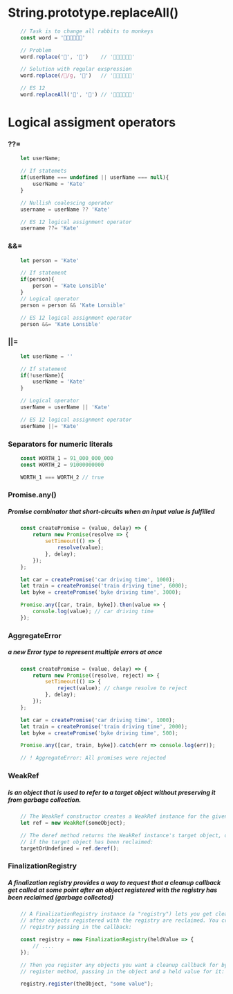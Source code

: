 # String.prototype.replaceAll()

```javascript
    // Task is to change all rabbits to monkeys
    const word = '🐰🐰🐰🐼🐼🐼'

    // Problem
    word.replace('🐰', '🦧')    // '🦧🐰🐰🐼🐼🐼'

    // Solution with regular exspression
    word.replace(/🐰/g, '🦧')   // '🦧🦧🦧🐼🐼🐼'

    // ES 12
    word.replaceAll('🐰', '🦧') // '🦧🦧🦧🐼🐼🐼'
```

# Logical assigment operators 

### ??=

```javascript
    let userName;

    // If statemets
    if(userName === undefined || userName === null){
        userName = 'Kate'
    }

    // Nullish coalescing operator
    username = userName ?? 'Kate'

    // ES 12 logical assignment operator
    username ??= 'Kate'
```

### &&=

```javascript
    let person = 'Kate'

    // If statement
    if(person){ 
        person = 'Kate Lonsible'
    }
    // Logical operator
    person = person && 'Kate Lonsible'

    // ES 12 logical assignment operator
    person &&= 'Kate Lonsible'
```

### ||=

```javascript
    let userName = ''

    // If statement
    if(!userName){
        userName = 'Kate'
    }

    // Logical operator
    userName = userName || 'Kate'

    // ES 12 logical assignment operator
    userName ||= 'Kate'
```

### Separators for numeric literals

```javascript
    const WORTH_1 = 91_000_000_000
    const WORTH_2 = 91000000000

    WORTH_1 === WORTH_2 // true
```

### Promise.any() 
##### Promise combinator that short-circuits when an input value is fulfilled

```javascript
    const createPromise = (value, delay) => {
        return new Promise(resolve => {
            setTimeout(() => {
                resolve(value);
            }, delay);
        });
    };

    let car = createPromise('car driving time', 1000);
    let train = createPromise('train driving time', 6000);
    let byke = createPromise('byke driving time', 3000);

    Promise.any([car, train, byke]).then(value => {
        console.log(value); // car driving time
    });
```

### AggregateError 
##### a new Error type to represent multiple errors at once

```javascript
    const createPromise = (value, delay) => {
        return new Promise((resolve, reject) => {
            setTimeout(() => {
                reject(value); // change resolve to reject
            }, delay);
        });
    };

    let car = createPromise('car driving time', 1000);
    let train = createPromise('train driving time', 2000);
    let byke = createPromise('byke driving time', 500);

    Promise.any([car, train, byke]).catch(err => console.log(err));

    // ! AggregateError: All promises were rejected
```

### WeakRef
##### is an object that is used to refer to a target object without preserving it from garbage collection.

```javascript
    // The WeakRef constructor creates a WeakRef instance for the given target object:
    let ref = new WeakRef(someObject); 

    // The deref method returns the WeakRef instance's target object, or undefined 
    // if the target object has been reclaimed:
    targetOrUndefined = ref.deref();
```


### FinalizationRegistry
##### A finalization registry provides a way to request that a cleanup callback get called at some point after an object registered with the registry has been reclaimed (garbage collected)

```javascript
    // A FinalizationRegistry instance (a "registry") lets you get cleanup callbacks 
    // after objects registered with the registry are reclaimed. You create the 
    // registry passing in the callback:

    const registry = new FinalizationRegistry(heldValue => {
        // ....
    });

    // Then you register any objects you want a cleanup callback for by calling the 
    // register method, passing in the object and a held value for it:

    registry.register(theObject, "some value");
```